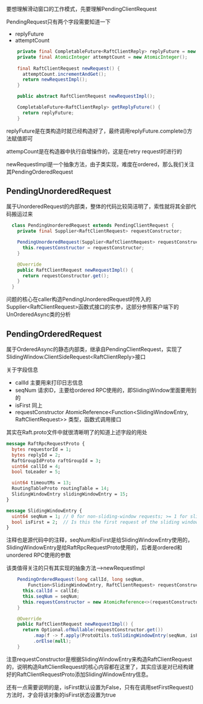 要想理解滑动窗口的工作模式，先要理解PendingClientRequest

PendingRequest只有两个字段需要知道一下

* replyFuture
* attemptCount

```java
    private final CompletableFuture<RaftClientReply> replyFuture = new CompletableFuture<>();
    private final AtomicInteger attemptCount = new AtomicInteger();
	
    final RaftClientRequest newRequest() {
      attemptCount.incrementAndGet();
      return newRequestImpl();
    }

    public abstract RaftClientRequest newRequestImpl();

    CompletableFuture<RaftClientReply> getReplyFuture() {
      return replyFuture;
    }
```

replyFuture是在类构造时就已经构造好了，最终调用replyFuture.complete()方法赋值即可

attempCount是在构造器中执行自增操作的，这是在retry request时进行的

newRequestImpl是一个抽象方法，由子类实现，难度在ordered，那么我们关注其PendingOrderedRequest

## PendingUnorderedRequest

属于UnorderedRequest的内部类，整体的代码比较简洁明了，索性就将其全部代码搬运过来

```java
  class PendingUnorderedRequest extends PendingClientRequest {
    private final Supplier<RaftClientRequest> requestConstructor;

    PendingUnorderedRequest(Supplier<RaftClientRequest> requestConstructor) {
      this.requestConstructor = requestConstructor;
    }

    @Override
    public RaftClientRequest newRequestImpl() {
      return requestConstructor.get();
    }
  }
```

问题的核心在caller构造PendingUnorderedRequest时传入的Supplier\<RaftClientRequest>函数式接口的实参，这部分参照客户端下的UnOrderedAsync类的分析

## PendingOrderedRequest

属于OrderedAsync的静态内部类，继承自PendingClientRequest，实现了 SlidingWindow.ClientSideRequest\<RaftClientReply>接口

关于字段信息

* callId 主要用来打印日志信息
* seqNum 请求ID，主要给ordered RPC使用的，即SlidingWindow里面要用到的
* isFirst 同上
* requestConstructor AtomicReference\<Function\<SlidingWindowEntry, RaftClientRequest>> 类型，函数式调用接口

其实在Raft.proto文件中就很清晰明了的知道上述字段的用处

```protobuf
message RaftRpcRequestProto {
  bytes requestorId = 1;
  bytes replyId = 2;
  RaftGroupIdProto raftGroupId = 3;
  uint64 callId = 4;
  bool toLeader = 5;

  uint64 timeoutMs = 13;
  RoutingTableProto routingTable = 14;
  SlidingWindowEntry slidingWindowEntry = 15;
}

message SlidingWindowEntry {
  uint64 seqNum = 1; // 0 for non-sliding-window requests; >= 1 for sliding-window requests
  bool isFirst = 2;  // Is this the first request of the sliding window?
}
```

注释也是源代码中的注释，seqNum和isFirst是给SlidingWindowEntry使用的，SlidingWindowEntry是给RaftRpcRequestProto使用的，后者是ordered和unordered RPC使用的参数

该类值得关注的只有其实现的抽象方法-->newRequestImpl

```java
    PendingOrderedRequest(long callId, long seqNum,
        Function<SlidingWindowEntry, RaftClientRequest> requestConstructor) {
      this.callId = callId;
      this.seqNum = seqNum;
      this.requestConstructor = new AtomicReference<>(requestConstructor);
    }

    @Override
    public RaftClientRequest newRequestImpl() {
      return Optional.ofNullable(requestConstructor.get())
          .map(f -> f.apply(ProtoUtils.toSlidingWindowEntry(seqNum, isFirst)))
          .orElse(null);
    }
```

注意requestConstructor是根据SlidingWindowEntry来构造RaftClientRequest的，说明构造RaftClientRequest的核心内容都在这里了，其实应该是对已经构建好的RaftClientRequestProto添加SlidingWindowEntry信息。

还有一点需要说明的是，isFirst默认设置为False，只有在调用setFirstRequest()方法时，才会将该对象的isFirst状态设置为true